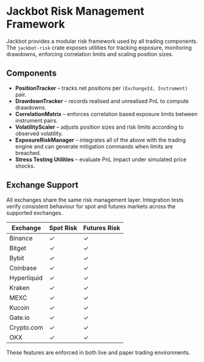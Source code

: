 # Jackbot Risk Management Framework

Jackbot provides a modular risk framework used by all trading components. The
`jackbot-risk` crate exposes utilities for tracking exposure, monitoring
drawdowns, enforcing correlation limits and scaling position sizes.

## Components
- **PositionTracker** – tracks net positions per `(ExchangeId, Instrument)` pair.
- **DrawdownTracker** – records realised and unrealised PnL to compute drawdowns.
- **CorrelationMatrix** – enforces correlation based exposure limits between
  instrument pairs.
- **VolatilityScaler** – adjusts position sizes and risk limits according to
  observed volatility.
- **ExposureRiskManager** – integrates all of the above with the trading engine
  and can generate mitigation commands when limits are breached.
- **Stress Testing Utilities** – evaluate PnL impact under simulated price
  shocks.

## Exchange Support
All exchanges share the same risk management layer. Integration tests verify
consistent behaviour for spot and futures markets across the supported
exchanges.

| Exchange | Spot Risk | Futures Risk |
|----------|-----------|--------------|
| Binance | ✓ | ✓ |
| Bitget | ✓ | ✓ |
| Bybit | ✓ | ✓ |
| Coinbase | ✓ | ✓ |
| Hyperliquid | ✓ | ✓ |
| Kraken | ✓ | ✓ |
| MEXC | ✓ | ✓ |
| Kucoin | ✓ | ✓ |
| Gate.io | ✓ | ✓ |
| Crypto.com | ✓ | ✓ |
| OKX | ✓ | ✓ |

These features are enforced in both live and paper trading environments.
